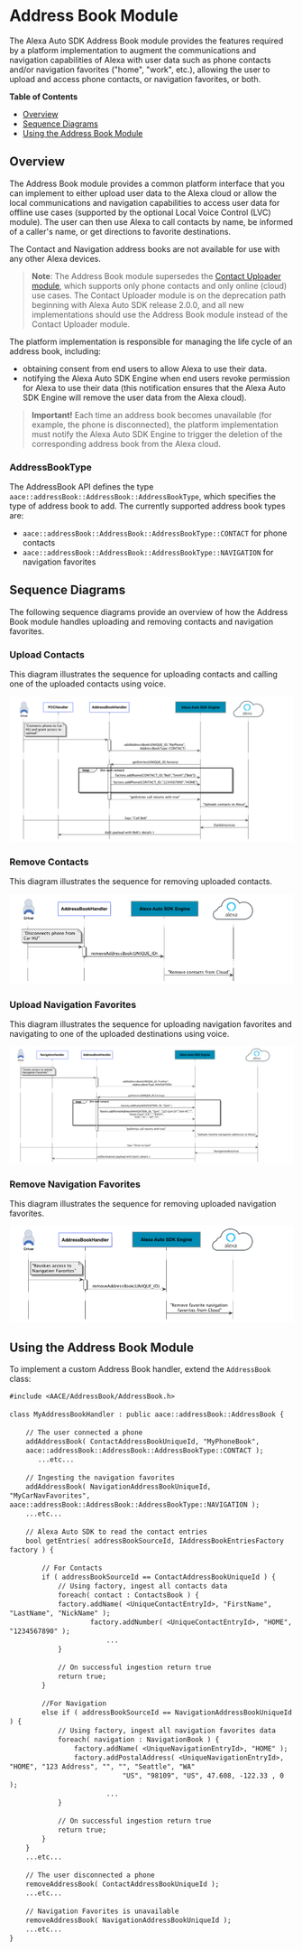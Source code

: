 # Address Book Module


The Alexa Auto SDK Address Book module provides the features required by a platform implementation to augment the communications and navigation capabilities of Alexa with user data such as phone contacts and/or navigation favorites ("home", "work", etc.), allowing the user to upload and access phone contacts, or navigation favorites, or both.

**Table of Contents**

* [Overview](#overview)
* [Sequence Diagrams](#sequence-diagrams)
* [Using the Address Book Module](#using-the-address-book-module)

## Overview<a id="overview"></a>
The Address Book module provides a common platform interface that you can implement to either upload user data to the Alexa cloud or allow the local communications and navigation capabilities to access user data for offline use cases (supported by the optional Local Voice Control (LVC) module). The user can then use Alexa to call contacts by name, be informed of a caller's name, or get directions to favorite destinations.

The Contact and Navigation address books are not available for use with any other Alexa devices.

> **Note**: The Address Book module supersedes the [Contact Uploader module](../contact-uploader/README.md), which supports only phone contacts and only online (cloud) use cases. The Contact Uploader module is on the deprecation path beginning with Alexa Auto SDK release 2.0.0, and all new implementations should use the Address Book module instead of the Contact Uploader module.

The platform implementation is responsible for managing the life cycle of an address book, including:

* obtaining consent from end users to allow Alexa to use their data.
* notifying the Alexa Auto SDK Engine when end users revoke permission for Alexa to use their data (this notification ensures that the Alexa Auto SDK Engine will remove the user data from the Alexa cloud).

> **Important!** Each time an address book becomes unavailable (for example, the phone is disconnected), the platform implementation must notify the Alexa Auto SDK Engine to trigger the deletion of the corresponding address book from the Alexa cloud.

### AddressBookType
The AddressBook API defines the type `aace::addressBook::AddressBook::AddressBookType`, which specifies the type of address book to add. The currently supported address book types are:

* `aace::addressBook::AddressBook::AddressBookType::CONTACT` for phone contacts
* `aace::addressBook::AddressBook::AddressBookType::NAVIGATION` for navigation favorites

## Sequence Diagrams<a id ="sequence-diagrams"></a>

The following sequence diagrams provide an overview of how the Address Book module handles uploading and removing contacts and navigation favorites.

### Upload Contacts

This diagram illustrates the sequence for uploading contacts and calling one of the uploaded contacts using voice.

![Contacts Upload](./assets/aac-addressbook-contact-upload.png)

### Remove Contacts

This diagram illustrates the sequence for removing uploaded contacts.

![Contacts Remove](./assets/aac-addressbook-contact-remove.png)

### Upload Navigation Favorites

This diagram illustrates the sequence for uploading navigation favorites and navigating to one of the uploaded destinations using voice.

![Navigation Upload](./assets/aac-addressbook-navigation-upload.png)

### Remove Navigation Favorites

This diagram illustrates the sequence for removing uploaded navigation favorites.

![Navigation Remove](./assets/aac-addressbook-navigation-remove.png)

## Using the Address Book Module<a id="using-the-address-book-module"></a>

To implement a custom Address Book handler, extend the `AddressBook` class:

```
#include <AACE/AddressBook/AddressBook.h>

class MyAddressBookHandler : public aace::addressBook::AddressBook {

    // The user connected a phone
    addAddressBook( ContactAddressBookUniqueId, "MyPhoneBook",    
    aace::addressBook::AddressBook::AddressBookType::CONTACT );
       ...etc...
    
    // Ingesting the navigation favorites
    addAddressBook( NavigationAddressBookUniqueId, "MyCarNavFavorites", aace::addressBook::AddressBook::AddressBookType::NAVIGATION );
    ...etc...
    
    // Alexa Auto SDK to read the contact entries
    bool getEntries( addressBookSourceId, IAddressBookEntriesFactory factory ) {
    
        // For Contacts
        if ( addressBookSourceId == ContactAddressBookUniqueId ) {
            // Using factory, ingest all contacts data
            foreach( contact : ContactsBook ) {
            factory.addName( <UniqueContactEntryId>, "FirstName", "LastName", "NickName" );
                    factory.addNumber( <UniqueContactEntryId>, "HOME", "1234567890" );
                        ...
            }
    
            // On successful ingestion return true
            return true;
        }
    
        //For Navigation
        else if ( addressBookSourceId == NavigationAddressBookUniqueId ) {
            // Using factory, ingest all navigation favorites data
            foreach( navigation : NavigationBook ) {
                factory.addName( <UniqueNavigationEntryId>, "HOME" );
                factory.addPostalAddress( <UniqueNavigationEntryId>, "HOME", "123 Address", "", "", "Seattle", "WA" 
                            "US", "98109", "US", 47.608, -122.33 , 0  );
                        ...
            }
    
            // On successful ingestion return true
            return true;
        }
    }
    ...etc...

    // The user disconnected a phone
    removeAddressBook( ContactAddressBookUniqueId );
    ...etc...

    // Navigation Favorites is unavailable
    removeAddressBook( NavigationAddressBookUniqueId );
    ...etc...
}
```
